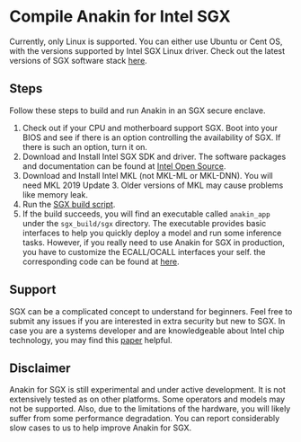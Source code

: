 # Compile Anakin for Intel SGX
Currently, only Linux is supported. You can either use Ubuntu or Cent OS, with
the versions supported by Intel SGX Linux driver. Check out the latest versions
of SGX software stack [here](https://01.org/intel-software-guard-extensions/downloads). 

## Steps

Follow these steps to build and run Anakin in an SGX secure enclave.

  1. Check out if your CPU and motherboard support SGX. Boot into your BIOS
     and see if there is an option controlling the availability of SGX. If
there is such an option, turn it on.
  2. Download and Install Intel SGX SDK and driver. The software packages and
     documentation can be found at [Intel Open
Source](https://01.org/intel-software-guard-extensions/downloads).
  3. Download and Install Intel MKL (not MKL-ML or MKL-DNN). You will need
     MKL 2019 Update 3. Older versions of MKL may cause problems like memory
leak. 
  4. Run the [SGX build script](../../tools/sgx_build.sh).
  5. If the build succeeds, you will find an executable called `anakin_app`
     under the `sgx_build/sgx` directory. The executable provides basic
interfaces to help you quickly deploy a model and run some inference tasks.
However, if you really need to use Anakin for SGX in production, you have to
customize the ECALL/OCALL interfaces your self. the corresponding code can be
found at [here](../../sgx).

## Support

SGX can be a complicated concept to understand for beginners. Feel free to
submit any issues if you are interested in extra security but new to SGX. In
case you are a systems developer and are knowledgeable about Intel chip
technology, you may find this [paper](https://eprint.iacr.org/2016/086.pdf)
helpful.

## Disclaimer

Anakin for SGX is still experimental and under active development. It is not
extensively tested as on other platforms. Some operators and models may not be
supported. Also, due to the limitations of the hardware, you will likely suffer
from some performance degradation. You can report considerably slow cases to us
to help improve Anakin for SGX.
